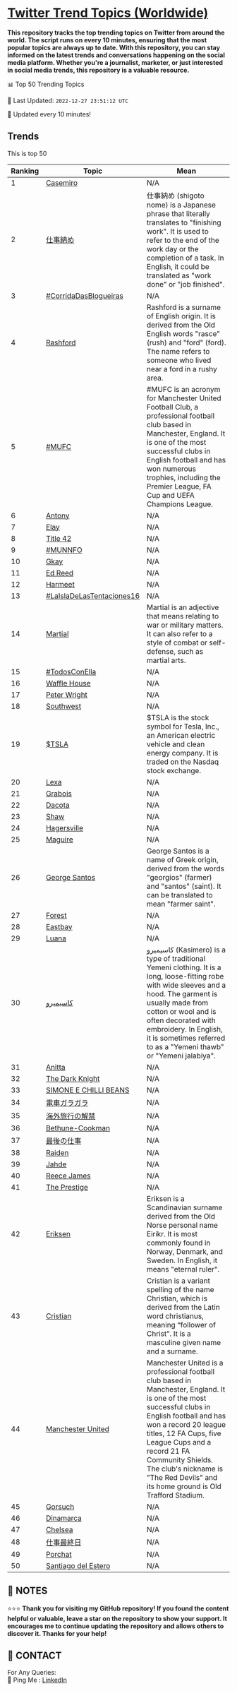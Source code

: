 [Twitter Trend Topics (Worldwide)](https://github.com/ErcinDedeoglu/Twitter-Trend-Topics)
==========

**This repository tracks the top trending topics on Twitter from around the world. 
The script runs on every 10 minutes, ensuring that the most popular topics are always up to date. 
With this repository, you can stay informed on the latest trends and conversations happening on the social media platform. 
Whether you're a journalist, marketer, or just interested in social media trends, this repository is a valuable resource.**


📊 Top 50 Trending Topics

📆 Last Updated: `2022-12-27 23:51:12 UTC`

🔧 Updated every 10 minutes!


## Trends

This is top 50

| Ranking | Topic | Mean |
| ------- | ------------ | ------------ |
| 1 | [Casemiro](http://twitter.com/search?q=Casemiro) | N/A |
| 2 | [仕事納め](http://twitter.com/search?q=%e4%bb%95%e4%ba%8b%e7%b4%8d%e3%82%81) | 仕事納め (shigoto nome) is a Japanese phrase that literally translates to "finishing work". It is used to refer to the end of the work day or the completion of a task. In English, it could be translated as "work done" or "job finished". |
| 3 | [#CorridaDasBlogueiras](http://twitter.com/search?q=%23CorridaDasBlogueiras) | N/A |
| 4 | [Rashford](http://twitter.com/search?q=Rashford) | Rashford is a surname of English origin. It is derived from the Old English words "rasce" (rush) and "ford" (ford). The name refers to someone who lived near a ford in a rushy area. |
| 5 | [#MUFC](http://twitter.com/search?q=%23MUFC) | #MUFC is an acronym for Manchester United Football Club, a professional football club based in Manchester, England. It is one of the most successful clubs in English football and has won numerous trophies, including the Premier League, FA Cup and UEFA Champions League. |
| 6 | [Antony](http://twitter.com/search?q=Antony) | N/A |
| 7 | [Elay](http://twitter.com/search?q=Elay) | N/A |
| 8 | [Title 42](http://twitter.com/search?q=Title+42) | N/A |
| 9 | [#MUNNFO](http://twitter.com/search?q=%23MUNNFO) | N/A |
| 10 | [Gkay](http://twitter.com/search?q=Gkay) | N/A |
| 11 | [Ed Reed](http://twitter.com/search?q=Ed+Reed) | N/A |
| 12 | [Harmeet](http://twitter.com/search?q=Harmeet) | N/A |
| 13 | [#LaIslaDeLasTentaciones16](http://twitter.com/search?q=%23LaIslaDeLasTentaciones16) | N/A |
| 14 | [Martial](http://twitter.com/search?q=Martial) | Martial is an adjective that means relating to war or military matters. It can also refer to a style of combat or self-defense, such as martial arts. |
| 15 | [#TodosConElla](http://twitter.com/search?q=%23TodosConElla) | N/A |
| 16 | [Waffle House](http://twitter.com/search?q=Waffle+House) | N/A |
| 17 | [Peter Wright](http://twitter.com/search?q=Peter+Wright) | N/A |
| 18 | [Southwest](http://twitter.com/search?q=Southwest) | N/A |
| 19 | [$TSLA](http://twitter.com/search?q=%24TSLA) | $TSLA is the stock symbol for Tesla, Inc., an American electric vehicle and clean energy company. It is traded on the Nasdaq stock exchange. |
| 20 | [Lexa](http://twitter.com/search?q=Lexa) | N/A |
| 21 | [Grabois](http://twitter.com/search?q=Grabois) | N/A |
| 22 | [Dacota](http://twitter.com/search?q=Dacota) | N/A |
| 23 | [Shaw](http://twitter.com/search?q=Shaw) | N/A |
| 24 | [Hagersville](http://twitter.com/search?q=Hagersville) | N/A |
| 25 | [Maguire](http://twitter.com/search?q=Maguire) | N/A |
| 26 | [George Santos](http://twitter.com/search?q=George+Santos) | George Santos is a name of Greek origin, derived from the words "georgios" (farmer) and "santos" (saint). It can be translated to mean "farmer saint". |
| 27 | [Forest](http://twitter.com/search?q=Forest) | N/A |
| 28 | [Eastbay](http://twitter.com/search?q=Eastbay) | N/A |
| 29 | [Luana](http://twitter.com/search?q=Luana) | N/A |
| 30 | [كاسيميرو](http://twitter.com/search?q=%d9%83%d8%a7%d8%b3%d9%8a%d9%85%d9%8a%d8%b1%d9%88) | كاسيميرو (Kasimero) is a type of traditional Yemeni clothing. It is a long, loose-fitting robe with wide sleeves and a hood. The garment is usually made from cotton or wool and is often decorated with embroidery. In English, it is sometimes referred to as a "Yemeni thawb" or "Yemeni jalabiya". |
| 31 | [Anitta](http://twitter.com/search?q=Anitta) | N/A |
| 32 | [The Dark Knight](http://twitter.com/search?q=The+Dark+Knight) | N/A |
| 33 | [SIMONE E CHILLI BEANS](http://twitter.com/search?q=SIMONE+E+CHILLI+BEANS) | N/A |
| 34 | [電車ガラガラ](http://twitter.com/search?q=%e9%9b%bb%e8%bb%8a%e3%82%ac%e3%83%a9%e3%82%ac%e3%83%a9) | N/A |
| 35 | [海外旅行の解禁](http://twitter.com/search?q=%e6%b5%b7%e5%a4%96%e6%97%85%e8%a1%8c%e3%81%ae%e8%a7%a3%e7%a6%81) | N/A |
| 36 | [Bethune-Cookman](http://twitter.com/search?q=Bethune-Cookman) | N/A |
| 37 | [最後の仕事](http://twitter.com/search?q=%e6%9c%80%e5%be%8c%e3%81%ae%e4%bb%95%e4%ba%8b) | N/A |
| 38 | [Raiden](http://twitter.com/search?q=Raiden) | N/A |
| 39 | [Jahde](http://twitter.com/search?q=Jahde) | N/A |
| 40 | [Reece James](http://twitter.com/search?q=Reece+James) | N/A |
| 41 | [The Prestige](http://twitter.com/search?q=The+Prestige) | N/A |
| 42 | [Eriksen](http://twitter.com/search?q=Eriksen) | Eriksen is a Scandinavian surname derived from the Old Norse personal name Eiríkr. It is most commonly found in Norway, Denmark, and Sweden. In English, it means "eternal ruler". |
| 43 | [Cristian](http://twitter.com/search?q=Cristian) | Cristian is a variant spelling of the name Christian, which is derived from the Latin word christianus, meaning “follower of Christ”. It is a masculine given name and a surname. |
| 44 | [Manchester United](http://twitter.com/search?q=Manchester+United) | Manchester United is a professional football club based in Manchester, England. It is one of the most successful clubs in English football and has won a record 20 league titles, 12 FA Cups, five League Cups and a record 21 FA Community Shields. The club's nickname is "The Red Devils" and its home ground is Old Trafford Stadium. |
| 45 | [Gorsuch](http://twitter.com/search?q=Gorsuch) | N/A |
| 46 | [Dinamarca](http://twitter.com/search?q=Dinamarca) | N/A |
| 47 | [Chelsea](http://twitter.com/search?q=Chelsea) | N/A |
| 48 | [仕事最終日](http://twitter.com/search?q=%e4%bb%95%e4%ba%8b%e6%9c%80%e7%b5%82%e6%97%a5) | N/A |
| 49 | [Porchat](http://twitter.com/search?q=Porchat) | N/A |
| 50 | [Santiago del Estero](http://twitter.com/search?q=Santiago+del+Estero) | N/A |




## 📝 NOTES

⭐⭐⭐ **Thank you for visiting my GitHub repository! If you found the content helpful or valuable, leave a star on the repository to show your support. It encourages me to continue updating the repository and allows others to discover it. Thanks for your help!**

## 📨 CONTACT

 For Any Queries:  
            🏓 Ping Me : [LinkedIn](https://www.linkedin.com/in/ercindedeoglu/)